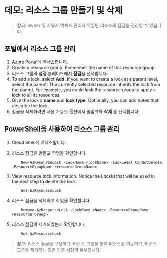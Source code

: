 # <a name="demonstration-create-and-delete-resource-groups"></a>데모: 리소스 그룹 만들기 및 삭제

>**참고**: owner 및 사용자 액세스 관리자 역할만 리소스의 잠금을 관리할 수 있습니다.

## <a name="manage-resource-groups-in-the-portal"></a>포털에서 리소스 그룹 관리

1. Azure Portal에 액세스합니다.
1. Create a resource group. Remember the name of this resource group. 
1. 리소스 그룹의 **설정** 블레이드에서 **잠금**을 선택합니다.
1. To add a lock, select <bpt id="p1">**</bpt>Add<ept id="p1">**</ept>. If you want to create a lock at a parent level, select the parent. The currently selected resource inherits the lock from the parent. For example, you could lock the resource group to apply a lock to all its resources.
1. Give the lock a <bpt id="p1">**</bpt>name<ept id="p1">**</ept> and <bpt id="p2">**</bpt>lock type<ept id="p2">**</ept>. Optionally, you can add notes that describe the lock.
1. 잠금을 삭제하려면 사용 가능한 옵션에서 줄임표와 **삭제** 를 선택합니다.

## <a name="manage-resource-groups-with-powershell"></a>PowerShell을 사용하여 리소스 그룹 관리

1. Cloud Shell에 액세스합니다.
2. 리소스 잠금을 만들고 작업을 확인합니다.

    ```
        New-AzResourceLock -LockName <lockName> -LockLevel CanNotDelete -ResourceGroupName <resourceGroupName>
    ```

3. View resource lock information. Notice the LockId that will be used in the next step to delete the lock.

    ```
        Get-AzResourceLock
    ```

4. 리소스 잠금을 삭제하고 작업을 확인합니다. 

    ```
        Remove-AzResourceLock -LockName <Name> -ResourceGroupName <Resource Group>
    ```

5. 리소스 잠금이 제거되었는지 확인합니다.


    ```
        Get-AzResourceLock
    ```

>**참고:** 리소스 잠금을 구성하고, 리소스 그룹을 통해 리소스를 이동하고, 리소스 그룹을 제거하는 것은 인증 시험의 일부입니다.